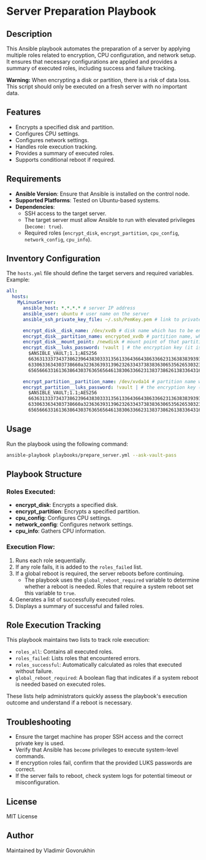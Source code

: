 # Server Preparation Playbook

## Description
This Ansible playbook automates the preparation of a server by applying multiple roles related to encryption, CPU configuration, and network setup. It ensures that necessary configurations are applied and provides a summary of executed roles, including success and failure tracking.

**Warning:** When encrypting a disk or partition, there is a risk of data loss. This script should only be executed on a fresh server with no important data.

## Features
- Encrypts a specified disk and partition.
- Configures CPU settings.
- Configures network settings.
- Handles role execution tracking.
- Provides a summary of executed roles.
- Supports conditional reboot if required.

## Requirements
- **Ansible Version**: Ensure that Ansible is installed on the control node.
- **Supported Platforms**: Tested on Ubuntu-based systems.
- **Dependencies**:
  - SSH access to the target server.
  - The target server must allow Ansible to run with elevated privileges (`become: true`).
  - Required roles (`encrypt_disk`, `encrypt_partition`, `cpu_config`, `network_config`, `cpu_info`).

## Inventory Configuration
The `hosts.yml` file should define the target servers and required variables. Example:

```yaml
all:
  hosts:
    MyLinuxServer:
      ansible_host: *.*.*.* # server IP address
      ansible_user: ubuntu # user name on the server
      ansible_ssh_private_key_file: ~/.ssh/PemKey.pem # link to private key 

      encrypt_disk__disk_name: /dev/xvdb # disk name which has to be encrypted
      encrypt_disk__partition_name: encrypted_xvdb # partition name, which will be created on the disk
      encrypt_disk__mount_point: /newdisk # mount point of that partition
      encrypt_disk__luks_password: !vault | # the encryption key (it is better to use the Ansible Vault file and not store it in repositories)
        $ANSIBLE_VAULT;1.1;AES256
        66363133373437386239643830333135613364366438633662313638383939396636653734353364
        6330633634303738660a323636393139623263343738383630653562653032343838373030393834
        65656663316136386430376365656461383063366231383738626138336431666438

      encrypt_partition__partition_name: /dev/xvda14 # partition name which has to be encrypted
      encrypt_partition__luks_password: !vault | # the encryption key (it is better to use the Ansible Vault file and not store it in repositories)
        $ANSIBLE_VAULT;1.1;AES256
        66363133373437386239643830333135613364366438633662313638383939396636653734353364
        6330633634303738660a323636393139623263343738383630653562653032343838373030393834
        65656663316136386430376365656461383063366231383738626138336431666438

```

## Usage
Run the playbook using the following command:

```bash
ansible-playbook playbooks/prepare_server.yml --ask-vault-pass
```

## Playbook Structure
### Roles Executed:
- **encrypt_disk**: Encrypts a specified disk.
- **encrypt_partition**: Encrypts a specified partition.
- **cpu_config**: Configures CPU settings.
- **network_config**: Configures network settings.
- **cpu_info**: Gathers CPU information.

### Execution Flow:
1. Runs each role sequentially.
2. If any role fails, it is added to the `roles_failed` list.
3. If a global reboot is required, the server reboots before continuing.
   - The playbook uses the `global_reboot_required` variable to determine whether a reboot is needed. Roles that require a system reboot set this variable to `true`.
4. Generates a list of successfully executed roles.
5. Displays a summary of successful and failed roles.

## Role Execution Tracking
This playbook maintains two lists to track role execution:
- `roles_all`: Contains all executed roles.
- `roles_failed`: Lists roles that encountered errors.
- `roles_successful`: Automatically calculated as roles that executed without failure.
- `global_reboot_required`: A boolean flag that indicates if a system reboot is needed based on executed roles.

These lists help administrators quickly assess the playbook's execution outcome and understand if a reboot is necessary.

## Troubleshooting
- Ensure the target machine has proper SSH access and the correct private key is used.
- Verify that Ansible has `become` privileges to execute system-level commands.
- If encryption roles fail, confirm that the provided LUKS passwords are correct.
- If the server fails to reboot, check system logs for potential timeout or misconfiguration.

## License
MIT License

## Author
Maintained by Vladimir Govorukhin